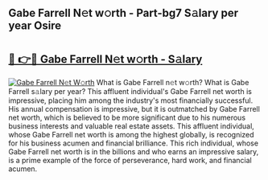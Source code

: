 ## Gabe Farrell N𝚎t w𝚘rth - Part-bg7 S𝚊lary per year Osire

# <h2><a href="http://gc4kpzm.nevu.top/?p=Gabe+Farrell">🔗 👉🔴 Gabe Farrell N𝚎t w𝚘rth - S𝚊lary</a></h2>

[![Gabe Farrell N𝚎t W𝚘rth](https://i.imgur.com/Oavwk0R.jpeg)](http://gc4kpzm.nevu.top/?p=Gabe+Farrell)
What is Gabe Farrell n𝚎t w𝚘rth? What is Gabe Farrell s𝚊lary per year?
This affluent individual's Gabe Farrell net worth is impressive, placing him among the industry's most financially successful. His annual compensation is impressive, but it is outmatched by Gabe Farrell net worth, which is believed to be more significant due to his numerous business interests and valuable real estate assets. This affluent individual, whose Gabe Farrell net worth is among the highest globally, is recognized for his business acumen and financial brilliance. This rich individual, whose Gabe Farrell net worth is in the billions and who earns an impressive salary, is a prime example of the force of perseverance, hard work, and financial acumen.
